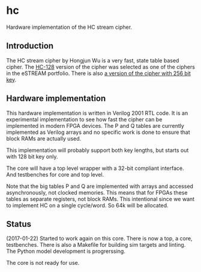 # hc #
Hardware implementation of the HC stream cipher.

## Introduction ##

The HC stream cipher by Hongjun Wu is a very fast, state table based
cipher. The [HC-128](http://www.ecrypt.eu.org/stream/e2-hc128.html)
version of the cipher was selected as one of the ciphers in the eSTREAM
portfolio. There is also
[a version of the cipher with 256 bit key](https://eprint.iacr.org/2004/092.pdf).


## Hardware implementation ##

This hardware implementation is written in Verilog 2001 RTL code. It is
an experimental implementation to see how fast the cipher can be
implemented in modern FPGA devices. The P and Q tables are currently
implemented as Verilog arrays and no specific work is done to ensure
that block RAMs are actually used.

This implementation will probably support both key lengths, but starts
out with 128 bit key only.

The core will have a top level wrapper with a 32-bit compliant
interface. And testbenches for core and top level.

Note that the big tables P and Q are implemented with arrays and
accessed asynchronously, not clocked memories. This means that for FPGAs
these tables as separate registers, not block RAMs. This intentional
since we want to implement HC on a single cycle/word. So 64k will be
allocated.


## Status ##

(2017-01-22)
Started to work again on this core. There is now a top, a core,
testbenches. There is also a Makefile for building sim targets and
linting. The Python model development is progrerssing.

The core is not ready for use.
